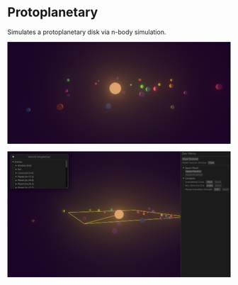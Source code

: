 # Protoplanetary

Simulates a protoplanetary disk via n-body simulation.

![Image of planetary system with orange star, with lots of multicolored planets orbiting it](https://github.com/eignnx/protoplanetary/blob/main/Screenshot%20Basic.png?raw=true)

![Image of development side panel and gold lines showing the 3D location where a planet will be spawned](https://github.com/eignnx/protoplanetary/blob/main/Screenshot%20PlanetSpawnUi.png?raw=true)